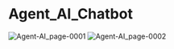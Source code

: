 # Agent_AI_Chatbot


![Agent-AI_page-0001](https://github.com/user-attachments/assets/24be38d3-deb2-4345-a7c8-4cc8fd65aff0)
![Agent-AI_page-0002](https://github.com/user-attachments/assets/c2fb7243-39bd-4ed2-9637-86c0fee27ee2)
